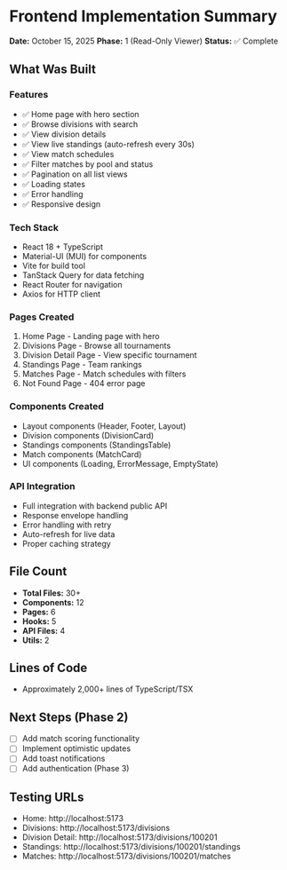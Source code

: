 # Frontend Implementation Summary

**Date:** October 15, 2025
**Phase:** 1 (Read-Only Viewer)
**Status:** ✅ Complete

## What Was Built

### Features
- ✅ Home page with hero section
- ✅ Browse divisions with search
- ✅ View division details
- ✅ View live standings (auto-refresh every 30s)
- ✅ View match schedules
- ✅ Filter matches by pool and status
- ✅ Pagination on all list views
- ✅ Loading states
- ✅ Error handling
- ✅ Responsive design

### Tech Stack
- React 18 + TypeScript
- Material-UI (MUI) for components
- Vite for build tool
- TanStack Query for data fetching
- React Router for navigation
- Axios for HTTP client

### Pages Created
1. Home Page - Landing page with hero
2. Divisions Page - Browse all tournaments
3. Division Detail Page - View specific tournament
4. Standings Page - Team rankings
5. Matches Page - Match schedules with filters
6. Not Found Page - 404 error page

### Components Created
- Layout components (Header, Footer, Layout)
- Division components (DivisionCard)
- Standings components (StandingsTable)
- Match components (MatchCard)
- UI components (Loading, ErrorMessage, EmptyState)

### API Integration
- Full integration with backend public API
- Response envelope handling
- Error handling with retry
- Auto-refresh for live data
- Proper caching strategy

## File Count
- **Total Files:** 30+
- **Components:** 12
- **Pages:** 6
- **Hooks:** 5
- **API Files:** 4
- **Utils:** 2

## Lines of Code
- Approximately 2,000+ lines of TypeScript/TSX

## Next Steps (Phase 2)
- [ ] Add match scoring functionality
- [ ] Implement optimistic updates
- [ ] Add toast notifications
- [ ] Add authentication (Phase 3)

## Testing URLs
- Home: http://localhost:5173
- Divisions: http://localhost:5173/divisions
- Division Detail: http://localhost:5173/divisions/100201
- Standings: http://localhost:5173/divisions/100201/standings
- Matches: http://localhost:5173/divisions/100201/matches
